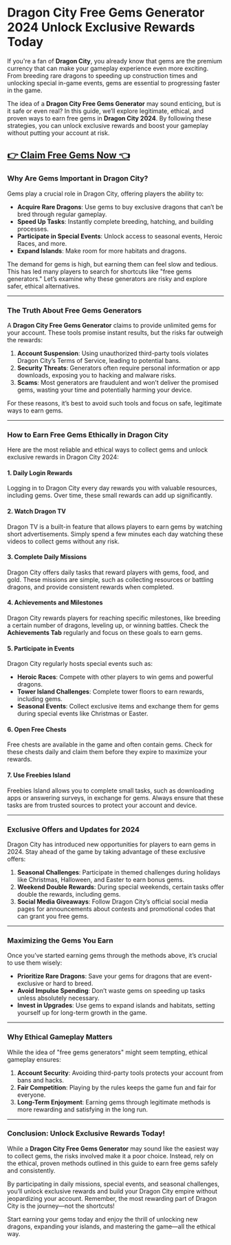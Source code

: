 # Dragon City Free Gems Generator 2024 Unlock Exclusive Rewards Today 

If you're a fan of **Dragon City**, you already know that gems are the premium currency that can make your gameplay experience even more exciting. From breeding rare dragons to speeding up construction times and unlocking special in-game events, gems are essential to progressing faster in the game.  

The idea of a **Dragon City Free Gems Generator** may sound enticing, but is it safe or even real? In this guide, we’ll explore legitimate, ethical, and proven ways to earn free gems in **Dragon City 2024**. By following these strategies, you can unlock exclusive rewards and boost your gameplay without putting your account at risk.  

## [👉 Claim Free Gems Now 👈](https://offers.besteventtoday.com/gems/)

### **Why Are Gems Important in Dragon City?**  

Gems play a crucial role in Dragon City, offering players the ability to:  

- **Acquire Rare Dragons**: Use gems to buy exclusive dragons that can’t be bred through regular gameplay.  
- **Speed Up Tasks**: Instantly complete breeding, hatching, and building processes.  
- **Participate in Special Events**: Unlock access to seasonal events, Heroic Races, and more.  
- **Expand Islands**: Make room for more habitats and dragons.  

The demand for gems is high, but earning them can feel slow and tedious. This has led many players to search for shortcuts like "free gems generators." Let’s examine why these generators are risky and explore safer, ethical alternatives.  

---

### **The Truth About Free Gems Generators**  

A **Dragon City Free Gems Generator** claims to provide unlimited gems for your account. These tools promise instant results, but the risks far outweigh the rewards:  

1. **Account Suspension**: Using unauthorized third-party tools violates Dragon City’s Terms of Service, leading to potential bans.  
2. **Security Threats**: Generators often require personal information or app downloads, exposing you to hacking and malware risks.  
3. **Scams**: Most generators are fraudulent and won’t deliver the promised gems, wasting your time and potentially harming your device.  

For these reasons, it’s best to avoid such tools and focus on safe, legitimate ways to earn gems.  

---

### **How to Earn Free Gems Ethically in Dragon City**  

Here are the most reliable and ethical ways to collect gems and unlock exclusive rewards in Dragon City 2024:  

#### **1. Daily Login Rewards**  
Logging in to Dragon City every day rewards you with valuable resources, including gems. Over time, these small rewards can add up significantly.  

#### **2. Watch Dragon TV**  
Dragon TV is a built-in feature that allows players to earn gems by watching short advertisements. Simply spend a few minutes each day watching these videos to collect gems without any risk.  

#### **3. Complete Daily Missions**  
Dragon City offers daily tasks that reward players with gems, food, and gold. These missions are simple, such as collecting resources or battling dragons, and provide consistent rewards when completed.  

#### **4. Achievements and Milestones**  
Dragon City rewards players for reaching specific milestones, like breeding a certain number of dragons, leveling up, or winning battles. Check the **Achievements Tab** regularly and focus on these goals to earn gems.  

#### **5. Participate in Events**  
Dragon City regularly hosts special events such as:  
- **Heroic Races**: Compete with other players to win gems and powerful dragons.  
- **Tower Island Challenges**: Complete tower floors to earn rewards, including gems.  
- **Seasonal Events**: Collect exclusive items and exchange them for gems during special events like Christmas or Easter.  

#### **6. Open Free Chests**  
Free chests are available in the game and often contain gems. Check for these chests daily and claim them before they expire to maximize your rewards.  

#### **7. Use Freebies Island**  
Freebies Island allows you to complete small tasks, such as downloading apps or answering surveys, in exchange for gems. Always ensure that these tasks are from trusted sources to protect your account and device.  

---

### **Exclusive Offers and Updates for 2024**  

Dragon City has introduced new opportunities for players to earn gems in 2024. Stay ahead of the game by taking advantage of these exclusive offers:  

1. **Seasonal Challenges**: Participate in themed challenges during holidays like Christmas, Halloween, and Easter to earn bonus gems.  
2. **Weekend Double Rewards**: During special weekends, certain tasks offer double the rewards, including gems.  
3. **Social Media Giveaways**: Follow Dragon City’s official social media pages for announcements about contests and promotional codes that can grant you free gems.  

---

### **Maximizing the Gems You Earn**  

Once you’ve started earning gems through the methods above, it’s crucial to use them wisely:  

- **Prioritize Rare Dragons**: Save your gems for dragons that are event-exclusive or hard to breed.  
- **Avoid Impulse Spending**: Don’t waste gems on speeding up tasks unless absolutely necessary.  
- **Invest in Upgrades**: Use gems to expand islands and habitats, setting yourself up for long-term growth in the game.  

---

### **Why Ethical Gameplay Matters**  

While the idea of "free gems generators" might seem tempting, ethical gameplay ensures:  

1. **Account Security**: Avoiding third-party tools protects your account from bans and hacks.  
2. **Fair Competition**: Playing by the rules keeps the game fun and fair for everyone.  
3. **Long-Term Enjoyment**: Earning gems through legitimate methods is more rewarding and satisfying in the long run.  

---

### **Conclusion: Unlock Exclusive Rewards Today!**  

While a **Dragon City Free Gems Generator** may sound like the easiest way to collect gems, the risks involved make it a poor choice. Instead, rely on the ethical, proven methods outlined in this guide to earn free gems safely and consistently.  

By participating in daily missions, special events, and seasonal challenges, you’ll unlock exclusive rewards and build your Dragon City empire without jeopardizing your account. Remember, the most rewarding part of Dragon City is the journey—not the shortcuts!  

Start earning your gems today and enjoy the thrill of unlocking new dragons, expanding your islands, and mastering the game—all the ethical way.
